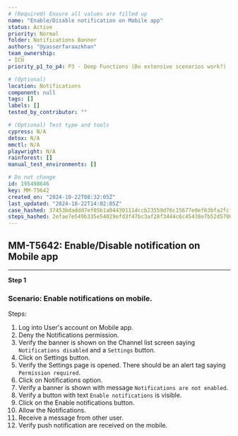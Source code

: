 ```yaml
---
# (Required) Ensure all values are filled up
name: "Enable/Disable notification on Mobile app"
status: Active
priority: Normal
folder: Notifications Banner
authors: "@yasserfaraazkhan"
team_ownership:
- ICU
priority_p1_to_p4: P3 - Deep Functions (Do extensive scenarios work?)

# (Optional)
location: Notifications
component: null
tags: []
labels: []
tested_by_contributor: ""

# (Optional) Test type and tools
cypress: N/A
detox: N/A
mmctl: N/A
playwright: N/A
rainforest: []
manual_test_environments: []

# Do not change
id: 195498646
key: MM-T5642
created_on: "2024-10-22T08:32:05Z"
last_updated: "2024-10-22T14:02:05Z"
case_hashed: 37453bdaddd7ef05b1a04430111dccb23559d76c15677e0ef63bfa2fcfbf0735b616ae15437c2015b9c6319201a87a3e
steps_hashed: 2efae7e549b335e54029efd3f47bc3af28f3444c6c45438e7b52d5700e017b2d0761220b5d6e79cd9be8e70cfb18ff7e
---
```


<!-- (Auto-generated) Based on frontmatter's "key" and "name" -->

## MM-T5642: Enable/Disable notification on Mobile app

---

**Step 1**

### Scenario: Enable notifications on mobile.

Steps:

1. Log into User's account on Mobile app.
2. Deny the Notifications permission.
3. Verify the banner is shown on the Channel list screen saying `Notifications disabled` and a `Settings` button.
4. Click on Settings button.
5. Verify the Settings page is opened. There should be an alert tag saying `Permission required`.
6. Click on Notifications option.
7. Verify a banner is shown with message `Notifications are not enabled`.
8. Verify a button with text `Enable notifications` is visible.
9. Click on the Enable notifications button.
10. Allow the Notifications.
11. Receive a message from other user.
12. Verify push notification are received on the mobile.
